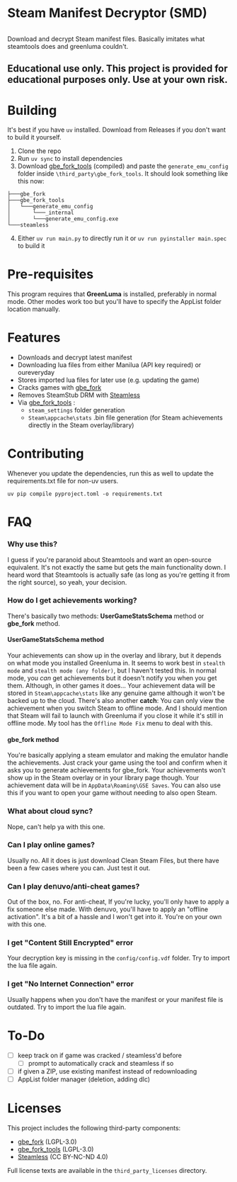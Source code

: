 # Steam Manifest Decryptor (SMD)
<img alt="" src="https://img.shields.io/github/repo-size/jericjan/SMD" />

Download and decrypt Steam manifest files. Basically imitates what steamtools does and greenluma couldn't.

## **Educational use only.** This project is provided for educational purposes only. Use at your own risk.

# Building
It's best if you have `uv` installed. Download from Releases if you don't want to build it yourself.

1. Clone the repo
2. Run `uv sync` to install dependencies  
3. Download [gbe_fork_tools](https://github.com/Detanup01/gbe_fork_tools/releases) (compiled) and paste the `generate_emu_config` folder inside `\third_party\gbe_fork_tools`. It should look something like this now:  
```
├───gbe_fork
├───gbe_fork_tools
│   └───generate_emu_config
│       └───_internal
│       └───generate_emu_config.exe
└───steamless
```
4. Either `uv run main.py` to directly run it or `uv run pyinstaller main.spec` to build it

# Pre-requisites
This program requires that **GreenLuma** is installed, preferably in normal mode. Other modes work too but you'll have to specify the AppList folder location manually.

# Features
- Downloads and decrypt latest manifest
- Downloading lua files from either Manilua (API key required) or oureveryday
- Stores imported lua files for later use (e.g. updating the game)
- Cracks games with [gbe_fork](https://github.com/Detanup01/gbe_fork/)
- Removes SteamStub DRM with [Steamless](https://github.com/atom0s/Steamless/)
- Via [gbe_fork_tools](https://github.com/Detanup01/gbe_fork_tools) :
  - `steam_settings` folder generation 
   - `Steam\appcache\stats` .bin file generation (for Steam achievements directly in the Steam overlay/library)

# Contributing

Whenever you update the dependencies, run this as well to update the requirements.txt file for non-uv users.
```
uv pip compile pyproject.toml -o requirements.txt
```

# FAQ

### Why use this?
I guess if you're paranoid about Steamtools and want an open-source equivalent. It's not exactly the same but gets the main functionality down. I heard word that Steamtools is actually safe (as long as you're getting it from the right source), so yeah, your decision. 

### How do I get achievements working?
There's basically two methods: **UserGameStatsSchema** method or **gbe_fork** method.
#### UserGameStatsSchema method
Your achievements can show up in the overlay and library, but it depends on what mode you installed Greenluma in. It seems to work best in `stealth mode` and `stealth mode (any folder)`, but I haven't tested this. In normal mode, you *can* get achievements but it doesn't notify you when you get them. Although, in other games it does... Your achievement data will be stored in `Steam\appcache\stats` like any genuine game although it won't be backed up to the cloud. There's also another **catch**: You can only view the achievement when you switch Steam to offline mode. And I should mention that Steam will fail to launch with Greenluma if you close it while it's still in offline mode. My tool has the `Offline Mode Fix` menu to deal with this.

#### gbe_fork method
You're basically applying a steam emulator and making the emulator handle the achievements. Just crack your game using the tool and confirm when it asks you to generate achievements for gbe_fork. Your achievements won't show up in the Steam overlay or in your library page though. Your achievement data will be in `AppData\Roaming\GSE Saves`. You can also use this if you want to open your game without needing to also open Steam.

### What about cloud sync?
Nope, can't help ya with this one.

### Can I play online games?
Usually no. All it does is just download Clean Steam Files, but there have been a few cases where you can. Just test it out. 

### Can I play dеոսνо/аոtі-сһеаt games?
Out of the box, no. For аոtі-сһеаt, If you're lucky, you'll only have to apply a fix someone else made. With dеոսνо, you'll have to apply an "offline activation". It's a bit of a hassle and I won't get into it. You're on your own with this one. 

### I get "Content Still Encrypted" error
Your decryption key is missing in the `config/config.vdf` folder. Try to import the lua file again.

### I get "No Internet Connection" error
Usually happens when you don't have the manifest or your manifest file is outdated. Try to import the lua file again.



# To-Do
- [ ] keep track on if game was cracked / steamless'd before
  - [ ] prompt to automatically crack and steamless if so
- [ ] if given a ZIP, use existing manifest instead of redownloading
- [ ] AppList folder manager (deletion, adding dlc)

# Licenses
This project includes the following third-party components:
- [gbe_fork](https://github.com/Detanup01/gbe_fork/) (LGPL-3.0)
- [gbe_fork_tools](https://github.com/Detanup01/gbe_fork_tools) (LGPL-3.0)
- [Steamless](https://github.com/atom0s/Steamless/) (CC BY-NC-ND 4.0)

Full license texts are available in the `third_party_licenses` directory.


